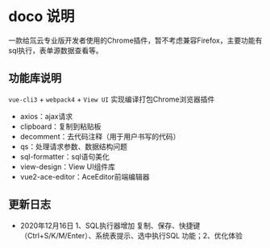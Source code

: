 # doco 说明
一款给氚云专业版开发者使用的Chrome插件，暂不考虑兼容Firefox，主要功能有sql执行，表单源数据查看等。

## 功能库说明
`vue-cli3` + `webpack4` + `View UI`  实现编译打包Chrome浏览器插件
- axios：ajax请求
- clipboard：复制到粘贴板
- decomment：去代码注释（用于用户书写的代码）
- qs：处理请求参数、数据结构问题
- sql-formatter：sql语句美化
- view-design：View UI组件库
- vue2-ace-editor：AceEditor前端编辑器

## 更新日志
- 2020年12月16日 1、SQL执行器增加 复制、保存、快捷键（Ctrl+S/K/M/Enter）、系统表提示、选中执行SQL 功能；2、优化体验
